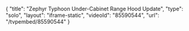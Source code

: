 {
    "title": "Zephyr Typhoon Under-Cabinet Range Hood Update",
    "type": "solo",
    "layout": "iframe-static",
    "videoId": "85590544",
    "url": "\/tvpembed\/85590544"
}